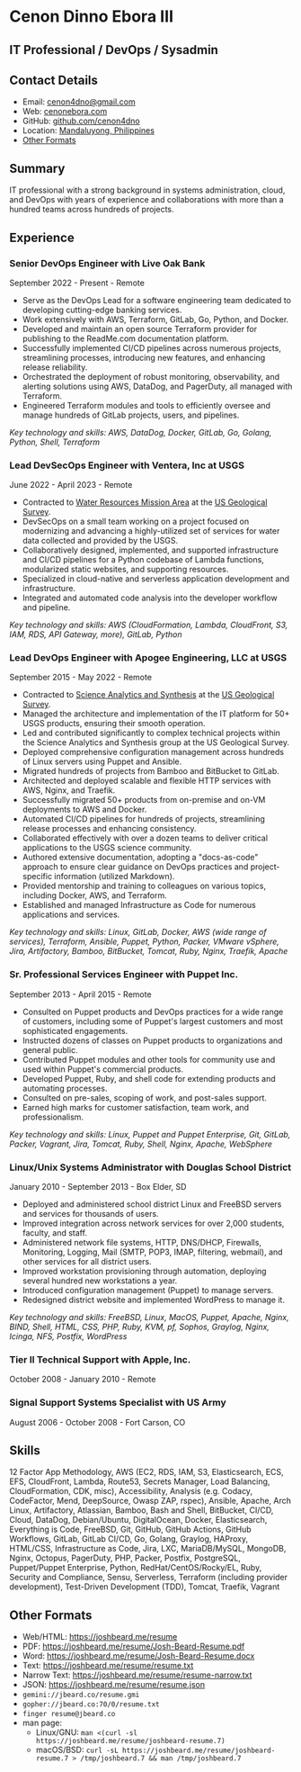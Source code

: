 # Cenon Dinno Ebora III

## IT Professional / DevOps / Sysadmin

## Contact Details

* Email: [cenon4dno@gmail.com](mailto:cenon4dno@gmail.com)
* Web: [cenonebora.com](https://cenonebora.com)
* GitHub: [github.com/cenon4dno](https://github.com/cenon4dno)
* Location: [Mandaluyong, Philippines](https://en.wikipedia.org/wiki/Mandaluyong)
* [Other Formats](#other-formats)

## Summary

IT professional with a strong background in systems administration, cloud, and DevOps with years of experience and collaborations with more than a hundred teams across hundreds of projects.


## Experience

### Senior DevOps Engineer with Live Oak Bank

September 2022 - Present - Remote

* Serve as the DevOps Lead for a software engineering team dedicated to developing cutting-edge banking services.
* Work extensively with AWS, Terraform, GitLab, Go, Python, and Docker.
* Developed and maintain an open source Terraform provider for publishing to the ReadMe.com documentation platform.
* Successfully implemented CI/CD pipelines across numerous projects, streamlining processes, introducing new features, and enhancing release reliability.
* Orchestrated the deployment of robust monitoring, observability, and alerting solutions using AWS, DataDog, and PagerDuty, all managed with Terraform.
* Engineered Terraform modules and tools to efficiently oversee and manage hundreds of GitLab projects, users, and pipelines.

_Key technology and skills: AWS, DataDog, Docker, GitLab, Go, Golang, Python, Shell, Terraform_

### Lead DevSecOps Engineer with Ventera, Inc at USGS

June 2022 - April 2023 - Remote

* Contracted to [Water Resources Mission Area](https://www.usgs.gov/mission-areas/water-resources) at the [US Geological Survey](https://www.usgs.gov/).
* DevSecOps on a small team working on a project focused on modernizing and advancing a highly-utilized set of services for water data collected and provided by the USGS.
* Collaboratively designed, implemented, and supported infrastructure and CI/CD pipelines for a Python codebase of Lambda functions, modularized static websites, and supporting resources.
* Specialized in cloud-native and serverless application development and infrastructure.
* Integrated and automated code analysis into the developer workflow and pipeline.

_Key technology and skills: AWS (CloudFormation, Lambda, CloudFront, S3, IAM, RDS, API Gateway, more), GitLab, Python_

### Lead DevOps Engineer with Apogee Engineering, LLC at USGS

September 2015 - May 2022 - Remote

* Contracted to [Science Analytics and Synthesis](https://www.usgs.gov/core-science-systems/science-analytics-and-synthesis/) at the [US Geological Survey](https://www.usgs.gov/).
* Managed the architecture and implementation of the IT platform for 50+ USGS products, ensuring their smooth operation.
* Led and contributed significantly to complex technical projects within the Science Analytics and Synthesis group at the US Geological Survey.
* Deployed comprehensive configuration management across hundreds of Linux servers using Puppet and Ansible.
* Migrated hundreds of projects from Bamboo and BitBucket to GitLab.
* Architected and deployed scalable and flexible HTTP services with AWS, Nginx, and Traefik.
* Successfully migrated 50+ products from on-premise and on-VM deployments to AWS and Docker.
* Automated CI/CD pipelines for hundreds of projects, streamlining release processes and enhancing consistency.
* Collaborated effectively with over a dozen teams to deliver critical applications to the USGS science community.
* Authored extensive documentation, adopting a "docs-as-code" approach to ensure clear guidance on DevOps practices and project-specific information (utilized Markdown).
* Provided mentorship and training to colleagues on various topics, including Docker, AWS, and Terraform.
* Established and managed Infrastructure as Code for numerous applications and services.

_Key technology and skills: Linux, GitLab, Docker, AWS (wide range of services), Terraform, Ansible, Puppet, Python, Packer, VMware vSphere, Jira, Artifactory, Bamboo, BitBucket, Tomcat, Ruby, Nginx, Traefik, Apache_

### Sr. Professional Services Engineer with Puppet Inc.

September 2013 - April 2015 - Remote

* Consulted on Puppet products and DevOps practices for a wide range of customers, including some of Puppet's largest customers and most sophisticated engagements.
* Instructed dozens of classes on Puppet products to organizations and general public.
* Contributed Puppet modules and other tools for community use and used within Puppet's commercial products.
* Developed Puppet, Ruby, and shell code for extending products and automating processes.
* Consulted on pre-sales, scoping of work, and post-sales support.
* Earned high marks for customer satisfaction, team work, and professionalism.

_Key technology and skills: Linux, Puppet and Puppet Enterprise, Git, GitLab, Packer, Vagrant, Jira, Tomcat, Ruby, Shell, Nginx, Apache, WebSphere_

### Linux/Unix Systems Administrator with Douglas School District

January 2010 - September 2013 - Box Elder, SD

* Deployed and administered school district Linux and FreeBSD servers and services for thousands of users.
* Improved integration across network services for over 2,000 students, faculty, and staff.
* Administered network file systems, HTTP, DNS/DHCP, Firewalls, Monitoring, Logging, Mail (SMTP, POP3, IMAP, filtering, webmail), and other services for all district users.
* Improved workstation provisioning through automation, deploying several hundred new workstations a year.
* Introduced configuration management (Puppet) to manage servers.
* Redesigned district website and implemented WordPress to manage it.

_Key technology and skills: FreeBSD, Linux, MacOS, Puppet, Apache, Nginx, BIND, Shell, HTML, CSS, PHP, Ruby, KVM, pf, Sophos, Graylog, Nginx, Icinga, NFS, Postfix, WordPress_

### Tier II Technical Support with Apple, Inc.

October 2008 - January 2010 - Remote


### Signal Support Systems Specialist with US Army

August 2006 - October 2008 - Fort Carson, CO


## Skills

12 Factor App Methodology, AWS (EC2, RDS, IAM, S3, Elasticsearch, ECS, EFS, CloudFront, Lambda, Route53, Secrets Manager, Load Balancing, CloudFormation, CDK, misc), Accessibility, Analysis (e.g. Codacy, CodeFactor, Mend, DeepSource, Owasp ZAP, rspec), Ansible, Apache, Arch Linux, Artifactory, Atlassian, Bamboo, Bash and Shell, BitBucket, CI/CD, Cloud, DataDog, Debian/Ubuntu, DigitalOcean, Docker, Elasticsearch, Everything is Code, FreeBSD, Git, GitHub, GitHub Actions, GitHub Workflows, GitLab, GitLab CI/CD, Go, Golang, Graylog, HAProxy, HTML/CSS, Infrastructure as Code, Jira, LXC, MariaDB/MySQL, MongoDB, Nginx, Octopus, PagerDuty, PHP, Packer, Postfix, PostgreSQL, Puppet/Puppet Enterprise, Python, RedHat/CentOS/Rocky/EL, Ruby, Security and Compliance, Sensu, Serverless, Terraform (including provider development), Test-Driven Development (TDD), Tomcat, Traefik, Vagrant

## Other Formats

* Web/HTML: <https://joshbeard.me/resume>
* PDF: <https://joshbeard.me/resume/Josh-Beard-Resume.pdf>
* Word: <https://joshbeard.me/resume/Josh-Beard-Resume.docx>
* Text: <https://joshbeard.me/resume/resume.txt>
* Narrow Text: <https://joshbeard.me/resume/resume-narrow.txt>
* JSON: <https://joshbeard.me/resume/resume.json>
* `gemini://jbeard.co/resume.gmi`
* `gopher://jbeard.co:70/0/resume.txt`
* `finger resume@jbeard.co`
* man page:
  * Linux/GNU: `man <(curl -sl https://joshbeard.me/resume/joshbeard-resume.7)`
  * macOS/BSD: `curl -sL https://joshbeard.me/resume/joshbeard-resume.7 > /tmp/joshbeard.7 && man /tmp/joshbeard.7
`
